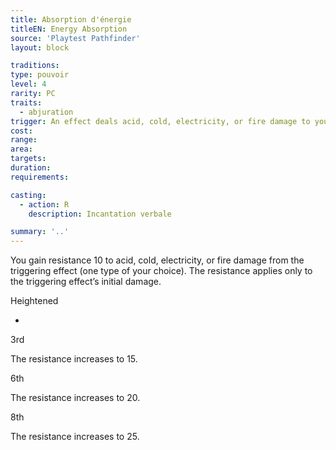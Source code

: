 ```yaml
---
title: Absorption d'énergie
titleEN: Energy Absorption
source: 'Playtest Pathfinder'
layout: block

traditions:
type: pouvoir
level: 4
rarity: PC
traits:
  - abjuration
trigger: An effect deals acid, cold, electricity, or fire damage to you.
cost: 
range: 
area: 
targets: 
duration: 
requirements: 

casting:
  - action: R
    description: Incantation verbale

summary: '..'
---
```

You gain resistance 10 to acid, cold, electricity, or fire damage from the triggering effect (one type of your choice). The resistance applies only to the triggering effect’s initial damage.

Heightened

-

3rd

The resistance increases to 15.

6th

The resistance increases to 20.

8th

The resistance increases to 25.